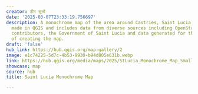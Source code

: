 ```yaml
---
creator: टीम सुत्तों
date: '2025-03-07T23:33:19.756697'
description: A monochrome map of the area around Castries, Saint Lucia. The map was
  made in QGIS and includes data from diverse sources including OpenStreetmap and
  contributors, the Government of Saint Lucia and data generated for the purposes
  of creating the map.
draft: 'false'
hub_link: https://hub.qgis.org/map-gallery/2
image: e1c74225-5d7c-4b53-9930-b94d805e631b.webp
link: https://hub.qgis.org/media/maps/2025/StLucia_Monochrome_Map_Small.png
showcase: map
source: hub
title: Saint Lucia Monochrome Map

---
```

